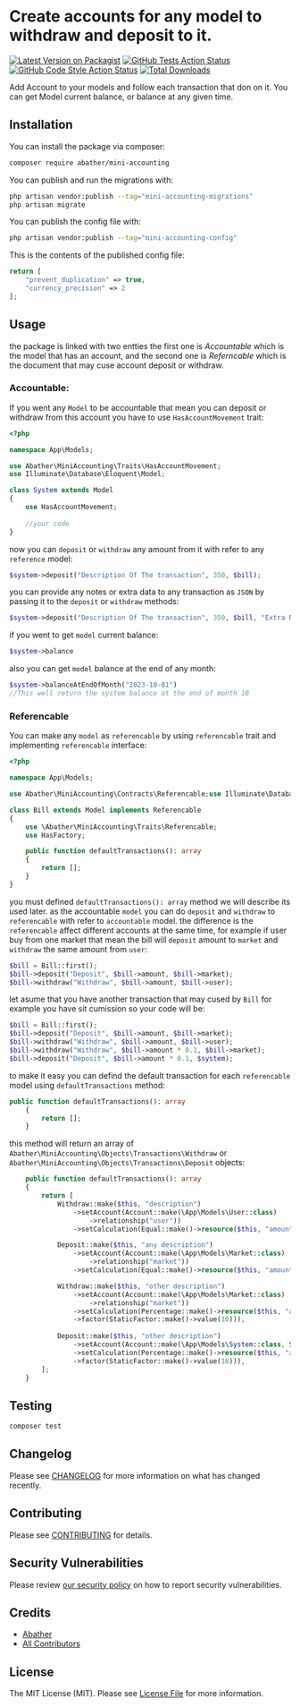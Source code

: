 # Create accounts for any model to withdraw and deposit to it.

[![Latest Version on Packagist](https://img.shields.io/packagist/v/abather/mini-accounting.svg?style=flat-square)](https://packagist.org/packages/abather/mini-accounting)
[![GitHub Tests Action Status](https://img.shields.io/github/actions/workflow/status/abather/mini-accounting/run-tests.yml?branch=main&label=tests&style=flat-square)](https://github.com/abather/mini-accounting/actions?query=workflow%3Arun-tests+branch%3Amain)
[![GitHub Code Style Action Status](https://img.shields.io/github/actions/workflow/status/abather/mini-accounting/fix-php-code-style-issues.yml?branch=main&label=code%20style&style=flat-square)](https://github.com/abather/mini-accounting/actions?query=workflow%3A"Fix+PHP+code+style+issues"+branch%3Amain)
[![Total Downloads](https://img.shields.io/packagist/dt/abather/mini-accounting.svg?style=flat-square)](https://packagist.org/packages/abather/mini-accounting)

Add Account to your models and follow each transaction that don on it. You can get Model current balance, or balance at
any given time.

## Installation

You can install the package via composer:

```bash
composer require abather/mini-accounting
```

You can publish and run the migrations with:

```bash
php artisan vendor:publish --tag="mini-accounting-migrations"
php artisan migrate
```

You can publish the config file with:

```bash
php artisan vendor:publish --tag="mini-accounting-config"
```

This is the contents of the published config file:

```php
return [
    "prevent_duplication" => true,
    "currency_precision" => 2
];
```

## Usage

the package is linked with two entties the first one is *Accountable* which is the model that has an account,
and the second one is *Referncable* which is the document that may cuse account deposit or withdraw.

### Accountable:

If you went any `Model` to be accountable that mean you can deposit or withdraw from this account you have to
use `HasAccountMovement` trait:

```php
<?php

namespace App\Models;

use Abather\MiniAccounting\Traits\HasAccountMovement;
use Illuminate\Database\Eloquent\Model;

class System extends Model
{
    use HasAccountMovement;
    
    //your code
}
```

now you can `deposit` or `withdraw` any amount from it with refer to any `reference` model:

```php
$system->deposit("Description Of The transaction", 350, $bill);
```

you can provide any notes or extra data to any transaction as `JSON` by passing it to the `deposit` or `withdraw`
methods:

```php
$system->deposit("Description Of The transaction", 350, $bill, "Extra Notes", $json);
```

if you went to get `model` current balance:

```php
$system->balance
```

also you can get `model` balance at the end of any month:

```php
$system->balanceAtEndOfMonth("2023-10-01")
//This well return the system balance at the end of month 10
```

### Referencable

You can make any `model` as `referencable` by using `referencable` trait and implementing `referencable` interface:

```php
<?php

namespace App\Models;

use Abather\MiniAccounting\Contracts\Referencable;use Illuminate\Database\Eloquent\Factories\HasFactory;use Illuminate\Database\Eloquent\Model;

class Bill extends Model implements Referencable
{
    use \Abather\MiniAccounting\Traits\Referencable;
    use HasFactory;

    public function defaultTransactions(): array
    {
        return [];
    }
}

```

you must defined `defaultTransactions(): array` method we will describe its used later.
as the accountable `model` you can do `deposit` and `withdraw` to `referencable` with refer to `accountable` model.
the difference is the `referencable` affect different accounts at the same time, for example
if user buy from one market that mean the bill will `deposit` amount to `market` and `withdraw` the same amount
from `user`:

```php
$bill = Bill::first();
$bill->deposit("Deposit", $bill->amount, $bill->market);
$bill->withdraw("Withdraw", $bill->amount, $bill->user);
```

let asume that you have another transaction that may cused by `Bill` for example you have sit cumission
so your code will be:

```php
$bill = Bill::first();
$bill->deposit("Deposit", $bill->amount, $bill->market);
$bill->withdraw("Withdraw", $bill->amount, $bill->user);
$bill->withdraw("Withdraw", $bill->amount * 0.1, $bill->market);
$bill->deposit("Deposit", $bill->amount * 0.1, $system);
```

to make it easy you can defind the default transaction for each `referencable` model using `defaultTransactions` method:

```php
public function defaultTransactions(): array
    {
        return [];
    }
```

this method will return an array of `Abather\MiniAccounting\Objects\Transactions\Withdraw`
or `Abather\MiniAccounting\Objects\Transactions\Deposit` objects:

```php
    public function defaultTransactions(): array
    {
        return [
            Withdraw::make($this, "description")
                ->setAccount(Account::make(\App\Models\User::class)
                    ->relationship("user"))
                ->setCalculation(Equal::make()->resource($this, "amount")),

            Deposit::make($this, "any description")
                ->setAccount(Account::make(\App\Models\Market::class)
                    ->relationship("market"))
                ->setCalculation(Equal::make()->resource($this, "amount")),

            Withdraw::make($this, "other description")
                ->setAccount(Account::make(\App\Models\Market::class)
                    ->relationship("market"))
                ->setCalculation(Percentage::make()->resource($this, "amount")
                ->factor(StaticFactor::make()->value(10))),
                
            Deposit::make($this, "other description")
                ->setAccount(Account::make(\App\Models\System::class, System::first()))
                ->setCalculation(Percentage::make()->resource($this, "amount")
                ->factor(StaticFactor::make()->value(10))),
        ];
    }
```

## Testing

```bash
composer test
```

## Changelog

Please see [CHANGELOG](CHANGELOG.md) for more information on what has changed recently.

## Contributing

Please see [CONTRIBUTING](CONTRIBUTING.md) for details.

## Security Vulnerabilities

Please review [our security policy](../../security/policy) on how to report security vulnerabilities.

## Credits

- [Abather](https://github.com/Abather)
- [All Contributors](../../contributors)

## License

The MIT License (MIT). Please see [License File](LICENSE.md) for more information.
